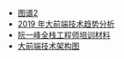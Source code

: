 * [图谱2](https://github.com/f2e-journey/f2e-journey/blob/master/career-planning.md)
* [2019 年大前端技术趋势分析](https://www.infoq.cn/article/uQjaf_dAHm6viAXsuxzI)
* [阮一峰全栈工程师培训材料](https://github.com/ruanyf/jstraining)
* [大前端技术架构图](https://gitee.com/erliucxy/codes/5e0sbq2yw1tka4mldxchj44)